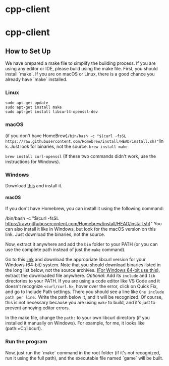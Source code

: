 # cpp-client
<h1> cpp-client</h1>
<h2>How to Set Up</h2>
We have prepared a make file to simplify the building process. If you are using any editor or IDE, please build using the make file. First, you should install `make`. If you are on macOS or Linux, there is a good chance you already have `make` installed.

<h3>Linux</h3>
<code>sudo apt-get update</code><br>
<code>sudo apt-get install make</code><br>
<code>sudo apt-get install libcurl4-openssl-dev</code><br>

<h3>macOS</h3>
(if you don't have HomeBrew)<code>/bin/bash -c "$(curl -fsSL https://raw.githubusercontent.com/Homebrew/install/HEAD/install.sh)"</code><br<
You can also install it similarly to Windows, but look for the macOS version on this <a href="https://www.gnu.org/software/make/">link</a>. Just look for binaries, not the source.
<code>brew install make</code>

<code>brew install curl-openssl</code>
(If these two commands didn't work, use the instructions for Windows).

<h3>Windows</h3>

Download <a href="https://sourceforge.net/projects/gnuwin32/files/make/3.81/make-3.81-bin.zip/download?use_mirror=netactuate&download=&failedmirror=deac-riga.dl.sourceforge.net">this</a> and install it.

#### macOS
If you don't have Homebrew, you can install it using the following command:

/bin/bash -c "$(curl -fsSL https://raw.githubusercontent.com/Homebrew/install/HEAD/install.sh)"
You can also install it like in Windows, but look for the macOS version on this link. Just download the binaries, not the source.

Now, extract it anywhere and add the `bin` folder to your PATH (or you can use the complete path instead of just the `make` command).



Go to this <a href="https://curl.se/download.html">link</a> and download the appropriate libcurl version for your Windows (64-bit) system. Note that you should download binaries listed in the long list below, not the source archives.
<a href="https://curl.se/windows/dl-8.2.1_7/curl-8.2.1_7-win64-mingw.zip">(For Windows 64-bit use this)</a>, extract the downloaded file anywhere.
<em>Optional:</em> Add its `include` and `lib` directories to your PATH. If you are using a code editor like VS Code and it doesn't recognize `<curl/curl.h>`, hover over the error, click on Quick Fix, and go to Include Path settings. There you should see a line like <code>One include path per line.</code> Write the path below it, and it will be recognized. Of course, this is not necessary because you are using `make` to build, and it's just to prevent annoying editor errors.

In the make file, change the `path:` to your own libcurl directory (if you installed it manually on Windows). For example, for me, it looks like (path:=C:/libcurl).
<h3>Run the program</h3>
Now, just run the `make` command in the root folder (if it's not recognized, run it using the full path), and the executable file named `game` will be built.
